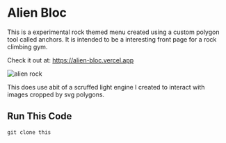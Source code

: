 <h1>Alien Bloc</h1>
This is a experimental rock themed menu created using a custom polygon tool called anchors.
It is intended to be a interesting front page for a rock climbing gym.

Check it out at: https://alien-bloc.vercel.app

![alien rock](https://user-images.githubusercontent.com/68161803/158396656-dc6e20db-7045-42ed-88cd-33c0dfcbc1b1.png)

This does use abit of a scruffed light engine I created to interact with images cropped by svg polygons.

<h2>Run This Code</h2>

``` git clone this ```
